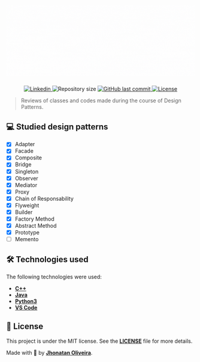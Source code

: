 <h1 align="center">
    <img alt="design_patterns_gif" src="./design_patterns.gif">
</h1>

<p align="center">
  <a href="https://www.linkedin.com/in/jhonatanguilherme/">
    <img alt="Linkedin" src="https://img.shields.io/badge/-LinkedIn-0077B5?style=flat-square&logo=Linkedin&logoColor=white&link=https://www.linkedin.com/in/jhonatanguilherme/)"/>
  </a>

  <img alt="Repository size" src="https://img.shields.io/github/repo-size/JhonatanGuilherme/DesignPatterns">
  
  <a href="https://github.com/JhonatanGuilherme/DesignPatterns/commits/master">
    <img alt="GitHub last commit" src="https://img.shields.io/github/last-commit/JhonatanGuilherme/DesignPatterns">
  </a>
  
  <a href="./LICENSE">
    <img alt="License" src="https://img.shields.io/badge/license-MIT-brightgreen">
  </a>
</p>

> Reviews of classes and codes made during the course of Design Patterns.

## **💻 Studied design patterns**

- [X] Adapter
- [X] Facade
- [X] Composite
- [X] Bridge
- [X] Singleton
- [X] Observer
- [X] Mediator
- [X] Proxy
- [X] Chain of Responsability
- [X] Flyweight
- [X] Builder
- [X] Factory Method
- [X] Abstract Method
- [X] Prototype
- [ ] Memento

## **🛠️ Technologies used**

The following technologies were used:

- **[C++](https://www.cplusplus.com/)**
- **[Java](https://www.oracle.com/br/java/)**
- **[Python3](https://www.python.org/)**
- **[VS Code](https://code.visualstudio.com/)**

## **📑 License**

This project is under the MIT license. See the **[LICENSE](./LICENSE)** file for more details.

Made with 🧡 by **[Jhonatan Oliveira](https://github.com/JhonatanGuilherme)**.
